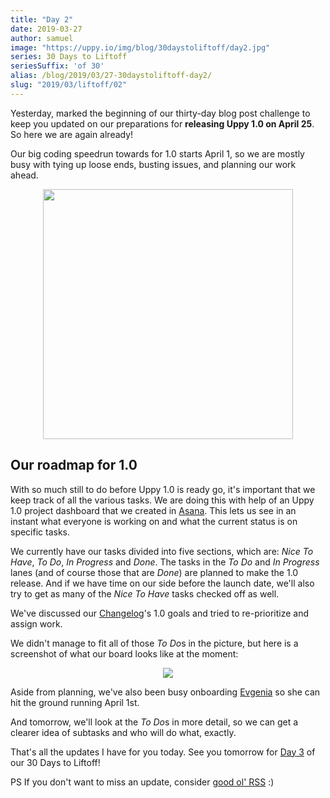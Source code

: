 ```yaml
---
title: "Day 2"
date: 2019-03-27
author: samuel
image: "https://uppy.io/img/blog/30daystoliftoff/day2.jpg"
series: 30 Days to Liftoff
seriesSuffix: 'of 30'
alias: /blog/2019/03/27-30daystoliftoff-day2/
slug: "2019/03/liftoff/02"
---
```


Yesterday, marked the beginning of our thirty-day blog post challenge to keep you updated on our preparations for **releasing Uppy 1.0 on April 25**. So here we are again already!

<!--truncate-->

Our big coding speedrun towards for 1.0 starts April 1, so we are mostly busy with tying up loose ends, busting issues, and planning our work ahead.

<center><img width="400" src="/img/blog/30daystoliftoff/day2.jpg" /><br /></center>

## Our roadmap for 1.0

With so much still to do before Uppy 1.0 is ready go, it's important that we keep track of all the various tasks. We are doing this with help of an Uppy 1.0 project dashboard that we created in [Asana](https://asana.com). This lets us see in an instant what everyone is working on and what the current status is on specific tasks.

We currently have our tasks divided into five sections, which are: *Nice To Have*, *To Do*, *In Progress* and *Done*. The tasks in the *To Do* and *In Progress* lanes (and of course those that are *Done*) are planned to make the 1.0 release. And if we have time on our side before the launch date, we'll also try to get as many of the *Nice To Have* tasks checked off as well.

We've discussed our [Changelog](https://github.com/transloadit/uppy/blob/master/CHANGELOG.md#10-goals)'s 1.0 goals and tried to re-prioritize and assign work.

We didn't manage to fit all of those *To Do*s in the picture, but here is a screenshot of what our board looks like at the moment:

<center><img src="/img/blog/30daystoliftoff/2019-03-27-board02.png" /></center>

Aside from planning, we've also been busy onboarding [Evgenia](https://github.com/lakesare) so she can hit the ground running April 1st.

And tomorrow, we'll look at the *To Do*s in more detail, so we can get a clearer idea of subtasks and who will do what, exactly.

That's all the updates I have for you today. See you tomorrow for [Day 3](/blog/2019/03/liftoff-03/) of our 30 Days to Liftoff!

PS If you don't want to miss an update, consider [good ol' RSS](https://uppy.io/atom.xml) :)
